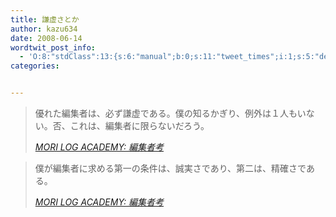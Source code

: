 ```yaml
---
title: 謙虚さとか
author: kazu634
date: 2008-06-14
wordtwit_post_info:
  - 'O:8:"stdClass":13:{s:6:"manual";b:0;s:11:"tweet_times";i:1;s:5:"delay";i:0;s:7:"enabled";i:1;s:10:"separation";s:2:"60";s:7:"version";s:3:"3.7";s:14:"tweet_template";b:0;s:6:"status";i:2;s:6:"result";a:0:{}s:13:"tweet_counter";i:2;s:13:"tweet_log_ids";a:1:{i:0;i:4073;}s:9:"hash_tags";a:0:{}s:8:"accounts";a:1:{i:0;s:7:"kazu634";}}'
categories:


---
```

<div class="section">
<blockquote title="MORI LOG ACADEMY" cite="http://blog.mf-davinci.com/mori_log/archives/2008/06/post_1929.php">
<p>
      優れた編集者は、必ず謙虚である。僕の知るかぎり、例外は１人もいない。否、これは、編集者に限らないだろう。
</p>
    
<p>
<cite><a href="http://blog.mf-davinci.com/mori_log/archives/2008/06/post_1929.php" onclick="__gaTracker('send', 'event', 'outbound-article', 'http://blog.mf-davinci.com/mori_log/archives/2008/06/post_1929.php', 'MORI LOG ACADEMY: 編集者考');" target="_blank">MORI LOG ACADEMY: 編集者考</a></cite>
</p>
</blockquote>
  
<blockquote title="MORI LOG ACADEMY" cite="http://blog.mf-davinci.com/mori_log/archives/2008/06/post_1929.php">
<p>
      僕が編集者に求める第一の条件は、誠実さであり、第二は、精確さである。
</p>
    
<p>
<cite><a href="http://blog.mf-davinci.com/mori_log/archives/2008/06/post_1929.php" onclick="__gaTracker('send', 'event', 'outbound-article', 'http://blog.mf-davinci.com/mori_log/archives/2008/06/post_1929.php', 'MORI LOG ACADEMY: 編集者考');" target="_blank">MORI LOG ACADEMY: 編集者考</a></cite>
</p>
</blockquote>
</div>

